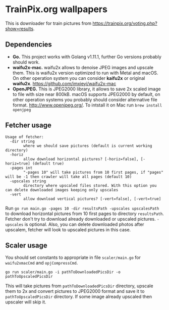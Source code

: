 TrainPix.org wallpapers
=======================

This is downloader for train pictures from https://trainpix.org/voting.php?show=results.

## Dependencies
* __Go.__ This project works with Golang v1.11.1, further Go versions probably should work.
* __waifu2x-mac.__ waifu2x allows to denoise JPEG images and upscale them. This is waifu2x version optimized to run with Metal and macOS. On other operation system you can consider __kaifu2x__ or original __waifu2x__. https://github.com/imxieyi/waifu2x-mac
* __OpenJPEG.__ This is JPEG2000 library, it allows to save 2x scaled image to file with size near 800kB. macOS supports JPEG2000 by default, on other operation systems you probably should consider alternative file format. http://www.openjpeg.org/.
To intstall it on Mac run `brew install openjpeg` 

## Fetcher usage
```
Usage of fetcher:
  -dir string
    	where we should save pictures (default is current working directory)
  -horiz
    	allow download horizontal pictures? [-horiz=false], [-horiz=true] (default true)
  -pages int
    	"-pages 10" will take pictures from 10 first pages, if "pages" will be -1 then crawler will take all pages (default 10)
  -upscales string
    	directory where upscaled files stored. With this option you can delete downloaded images keeping only upscales
  -vert
    	allow download vertical pictures? [-vert=false], [-vert=true]
```


Run `go run main.go -pages 10 -dir resultsPath -upscales upscalesPath` to download horizontal pictures from 10 first pages to directory `resultsPath`. Fetcher don't try to download already downloaded or upscaled pictures. `-upscales` is optional. Also, you can delete downloaded photos after upscalem, fetcher will look to upscaled pictures in this case.

## Scaler usage
You should set constants to appropriate in file `scaler/main.go` for `waifu2xmacCmd` and
`opjCompressCmd`.

`go run scaler/main.go -i pathToDownloadedPicsDir -o pathToUpscaledPicsDir`

This will take pictures from `pathToDownloadedPicsDir` directory, upscale them to 2x and convert pictures to JPEG2000 format and save it to `pathToUpscaledPicsDir` directory. If some image already upscaled then upscaler will skip it.
